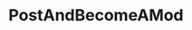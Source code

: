 ---
title: PostAndBecomeAMod
crosslinks:
- AutoMauderator
- vexillology
- livven
- ShittyPoetry
- cats
- GoForGold
- u_LevyMartinez
- meme
- vexillologycirclejerk
- Ooer
- AskReddit
- Music
- copypasta
- shittyama
- delusionalartists
---
